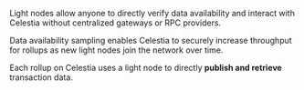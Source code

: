 Light nodes allow anyone to directly verify data availability and interact with Celestia without centralized gateways or RPC providers.

Data availability sampling enables Celestia to securely increase throughput for rollups as new light nodes join the network over time.

Each rollup on Celestia uses a light node to directly **publish and retrieve** transaction data.